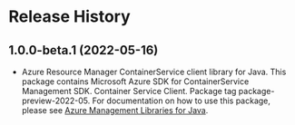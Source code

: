 # Release History

## 1.0.0-beta.1 (2022-05-16)

- Azure Resource Manager ContainerService client library for Java. This package contains Microsoft Azure SDK for ContainerService Management SDK. Container Service Client. Package tag package-preview-2022-05. For documentation on how to use this package, please see [Azure Management Libraries for Java](https://aka.ms/azsdk/java/mgmt).

